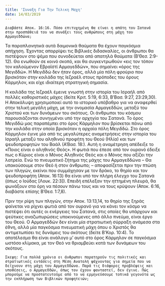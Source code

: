 ```yaml
---
title: 'Συναξη Για Την Τελικη Μαχη'
date: 14/03/2019
---
```


`Διαβάστε Αποκ. 16:16. Πόσο επιτυχημένη θα είναι η απάτη του Σατανά στην προσπάθειά του να συνάξει τους ανθρώπους στη μάχη του Αρμαγεδδώνα;`

Τα παραπλανητικά αυτά δαιμονικά θαύματα θα έχουν παγκόσμια απήχηση. Έχοντας απορρίψει τις Βιβλικές διδασκαλίες, οι άνθρωποι θα πιστέψουν στο ψέμα που συνοδεύεται από απατηλά θαύματα (Β’Θεσ. 2:9-12). Θα ενωθούν σε κοινό σκοπό, και θα συγκεντρωθούν «εις τον τόπον τον καλούμενον Εβραϊστί Αρμαγεδδών», που σημαίνει «όρος της Μεγιδδώ». Η Μεγιδδώ δεν ήταν όρος, αλλά μία πόλη φρούριο που βρισκόταν στην κοιλάδα της Ιεζραέλ στους πρόποδες του όρους Κάρμηλον, και είχε ιδιαίτερη στρατηγική σημασία. 

Η κοιλάδα της Ιεζραέλ έμεινε γνωστή στην ιστορία του Ισραήλ από πολλές καθοριστικές μάχες (δείτε Κριτ. 5:19, 6:33, Β’Βασ. 9:27, 23:29,30). Η Αποκάλυψη χρησιμοποιεί αυτό το ιστορικό υπόβαθρο για να αναφερθεί στην τελική μεγάλη μάχη, με την ονομασία Αρμαγεδδών, μεταξύ του Χριστού και των δυνάμεων του σκότους. Οι άνθρωποι του κόσμου παρουσιάζονται συνηγμένοι υπό την αρχηγία του Σατανά. Το όρος Μεγιδδώ μας παραπέμπει στο όρος Κάρμηλον που βρίσκεται πάνω από την κοιλάδα στην οποία βρισκόταν η αρχαία πόλη Μεγιδδώ. Στο όρος Κάρμηλον έγινε μία από τις μεγαλύτερες αναμετρήσεις στην ιστορία του Ισραήλ μεταξύ του αληθινού προφήτη του Θεού (Ηλία) και των ψευδοπροφητών του Βαάλ (Α’Βασ. 18:). Αυτή η αναμέτρηση απέδειξε το «Ποιος είναι ο αληθινός Θεός». Η φωτιά που έπεσε από τον ουρανό έδειξε πως ο Κύριος είναι ο Μόνος Αληθινός Θεός και ο Μόνος που αξίζει την λατρεία. Ενώ το πνευματικό ζήτημα της μάχης του Αρμαγεδδώνα – Θα υπακούσουμε στον Θεό ή στον άνθρωπο; – αποφασίζεται πριν την πτώση των πληγών, εκείνοι που συμμάχησαν με τον δράκο, το θηρίο και τον ψευδοπροφήτη (Αποκ. 16:13) θα είναι υπό τον πλήρη έλεγχο του Σατανά (όπως ο Ιούδας [Λουκ. 22:3]). Επειδή επέλεξαν την ηττημένη πλευρά, θα φωνάξουν στα όρη να πέσουν πάνω τους και να τους κρύψουν (Αποκ. 6:16, διαβάστε επίσης Β’Θεσ. 1:7,8).

Πριν την ρίψη των πληγών, στην Αποκ. 13:13,14, το θηρίο της ξηράς φαίνεται να ρίχνει φωτιά από τον ουρανό για να κάνει τον κόσμο να πιστέψει ότι αυτές οι ενέργειες του Σατανά, στις οποίες θα υπάρχουν και ψεύτικες αναζωπυρώσεις υποκινούμενες από άλλο πνεύμα, είναι έργο του Θεού. Ο Αρμαγεδδών δεν είναι μία στρατιωτική σύρραξη ανάμεσα στα έθνη, αλλά μία παγκόσμια πνευματική μάχη όπου ο Χριστός θα αντιμετωπίσει τις δυνάμεις του σκότους (δείτε Β’Κορ. 10:4). Το αποτέλεσμα θα είναι ανάλογο μ’ αυτό στο όρος Κάρμηλον σε παγκόσμια ωστόσο κλίμακα, με τον Θεό να θριαμβεύει κατά των δυνάμεων του σκότους.

`Σκεψη: Για πολλά χρόνια οι άνθρωποι παρατηρούν τις πολιτικές και στρατιωτικές εντάσεις στη Μέση Ανατολή ψάχνοντας για σημεία που να δείχνουν στη μάχη του Αρμαγεδδώνα. Παρά τις διάφορες προβλέψεις και υποθέσεις, ο Αρμαγεδδών, όπως τον έχουν φανταστεί, δεν έγινε. Πώς μπορούμε να προστατευτούμε από το να ερμηνεύσουμε τοπικά γεγονότα ως την εκπλήρωση των Βιβλικών προφητειών;`